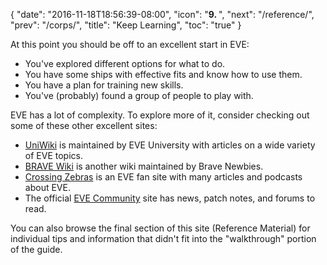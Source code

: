 {
  "date": "2016-11-18T18:56:39-08:00",
  "icon": "<b>9. </b>",
  "next": "/reference/",
  "prev": "/corps/",
  "title": "Keep Learning",
  "toc": "true"
}

At this point you should be off to an excellent start in EVE:

 * You've explored different options for what to do.
 * You have some ships with effective fits and know how to use them.
 * You have a plan for training new skills.
 * You've (probably) found a group of people to play with.

EVE has a lot of complexity. To explore more of it, consider checking out some of these other
excellent sites:

 * [UniWiki](http://wiki.eveuniversity.org) is maintained by EVE University with articles on a wide
variety of EVE topics.
 * [BRAVE Wiki](https://wiki.bravecollective.com/) is another wiki maintained by Brave Newbies.
 * [Crossing Zebras](http://crossingzebras.com/) is an EVE fan site with many articles and podcasts about EVE.
 * The official [EVE Community](https://community.eveonline.com/) site has news, patch notes, and forums to read.

You can also browse the final section of this site (Reference Material) for individual tips and information that
didn't fit into the "walkthrough" portion of the guide.
